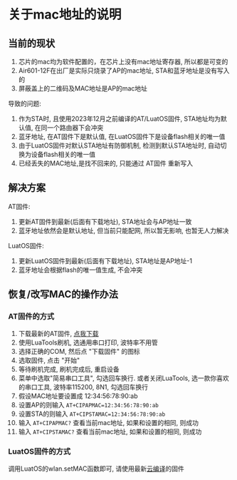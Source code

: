 # 关于mac地址的说明

## 当前的现状

1. 芯片的mac均为软件配置的，在芯片上没有mac地址寄存器, 所以都是可变的
2. Air601-12F在出厂是实际只烧录了AP的mac地址, STA和蓝牙地址是没有写入的
3. 屏蔽盖上的二维码及MAC地址是AP的mac地址

导致的问题:

1. 作为STA时, 且使用2023年12月之前编译的AT/LuatOS固件, STA地址均为默认值, 在同一个路由器下会冲突
2. 蓝牙地址, 在AT固件下是默认值, 在LuatOS固件下是设备flash相关的唯一值
3. 由于LuatOS固件对默认STA地址有防御机制, 检测到默认STA地址时, 自动切换为设备flash相关的唯一值
4. 已经丢失的MAC地址,是找不回来的, 只能通过 AT固件 重新写入

## 解决方案

AT固件:

1. 更新AT固件到最新(后面有下载地址), STA地址会与AP地址一致
2. 蓝牙地址依然会是默认地址, 但当前只能配网, 所以暂无影响, 也暂无人力解决

LuatOS固件:

1. 更新LuatOS固件到最新(后面有下载地址), STA地址是AP地址-1
2. 蓝牙地址会根据flash的唯一值生成, 不会冲突

## 恢复/改写MAC的操作办法

### AT固件的方式

1. 下载最新的AT固件, [点我下载](https://pan.air32.cn/s/DJTr?path=%2F%E5%90%84%E7%A7%8D%E6%B5%8B%E8%AF%95%E5%9B%BA%E4%BB%B6%2FAir601%E7%9A%84MAC%E5%9C%B0%E5%9D%80%E4%BF%AE%E6%AD%A3%E5%9B%BA%E4%BB%B6)
2. 使用LuaTools刷机, 选通用串口打印, 波特率不用管
3. 选择正确的COM, 然后点 "下载固件" 的图标
4. 选取固件, 点击 "开始"
5. 等待刷机完成, 刷机完成后, 重启设备
6. 菜单中选取"简易串口工具", 勾选回车换行. 或者关闭LuaTools, 选一款你喜欢的串口工具, 波特率115200, 8N1, 勾选回车换行
7. 假设MAC地址要设置成 12:34:56:78:90:ab
8. 设置AP的则输入  `AT+CIPAPMAC=12:34:56:78:90:ab`
9. 设置STA的则输入 `AT+CIPSTAMAC=12:34:56:78:90:ab`
10. 输入 `AT+CIPAPMAC?` 查看当前mac地址, 如果和设置的相同, 则成功
11. 输入 `AT+CIPSTAMAC?` 查看当前mac地址, 如果和设置的相同, 则成功

### LuatOS固件的方式

调用LuatOS的wlan.setMAC函数即可, 请使用最新[云编译](https://wiki.luatos.com/develop/compile/Cloud_compilation.html)的固件
